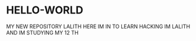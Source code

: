 # HELLO-WORLD
MY NEW REPOSITORY
LALITH HERE IM IN TO LEARN HACKING 
IM LALITH AND IM STUDYING MY 12 TH
